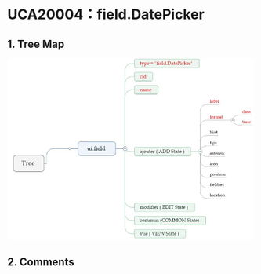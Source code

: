 # UCA20004：field.DatePicker

## 1. Tree Map

![](/engine/spec/component/img/field-004-01.JPG)

## 2. Comments





